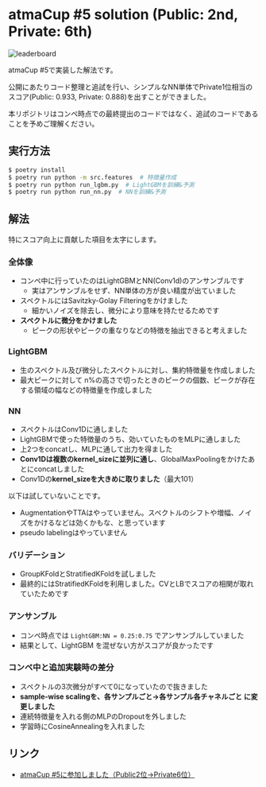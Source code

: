 # atmaCup #5 solution (Public: 2nd, Private: 6th)

![leaderboard](https://user-images.githubusercontent.com/7401498/83965339-f2a77e00-a8ed-11ea-9ba9-763605bddd3d.png)

atmaCup #5で実装した解法です。

公開にあたりコード整理と追試を行い、シンプルなNN単体でPrivate1位相当のスコア(Public: 0.933, Private: 0.888)を出すことができました。

本リポジトリはコンペ時点での最終提出のコードではなく、追試のコードであることを予めご理解ください。

## 実行方法

```bash
$ poetry install
$ poetry run python -m src.features  # 特徴量作成
$ poetry run python run_lgbm.py  # LightGBMを訓練&予測
$ poetry run python run_nn.py  # NNを訓練&予測
```

## 解法

特にスコア向上に貢献した項目を太字にします。

### 全体像

- コンペ中に行っていたのはLightGBMとNN(Conv1d)のアンサンブルです
  - 実はアンサンブルをせず、NN単体の方が良い精度が出ていました
- スペクトルにはSavitzky-Golay Filteringをかけました
  - 細かいノイズを除去し、微分により意味を持たせるためです
- **スペクトルに微分をかけました**
  - ピークの形状やピークの重なりなどの特徴を抽出できると考えました

### LightGBM

- 生のスペクトル及び微分したスペクトルに対し、集約特徴量を作成しました
- 最大ピークに対して n%の高さで切ったときのピークの個数、ピークが存在する領域の幅などの特徴量を作成しました

### NN

- スペクトルはConv1Dに通しました
- LightGBMで使った特徴量のうち、効いていたものをMLPに通しました
- 上2つをconcatし、MLPに通して出力を得ました
- **Conv1Dは複数のkernel_sizeに並列に通し**、GlobalMaxPoolingをかけたあとにconcatしました
- Conv1Dの**kernel_sizeを大きめに取りました**（最大101）

以下は試していないことです。

- AugmentationやTTAはやっていません。スペクトルのシフトや増幅、ノイズをかけるなどは効くかもな、と思っています
- pseudo labelingはやっていません

### バリデーション

- GroupKFoldとStratifiedKFoldを試しました
- 最終的にはStratifiedKFoldを利用しました。CVとLBでスコアの相関が取れていたためです

### アンサンブル

- コンペ時点では `LightGBM:NN = 0.25:0.75` でアンサンブルしていました
- 結果として、LightGBM を混ぜない方がスコアが良かったです

### コンペ中と追加実験時の差分

- スペクトルの3次微分がすべて0になっていたので抜きました
- **sample-wise scalingを、各サンプルごと→各サンプル各チャネルごと に変更しました**
- 連続特徴量を入れる側のMLPのDropoutを外しました
- 学習時にCosineAnnealingを入れました

## リンク

- [atmaCup #5に参加しました（Public2位→Private6位）](https://amalog.hateblo.jp/entry/atmacup-5)
